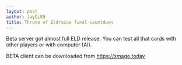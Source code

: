 ```yaml
---
layout: post
author: JayDi85
title: Throne of Eldraine final countdown
---
```

Beta server got almost full ELD release. You can test all that cards with other players or with computer (AI).

BETA client can be downloaded from <a href="https://xmage.today">https://xmage.today</a>